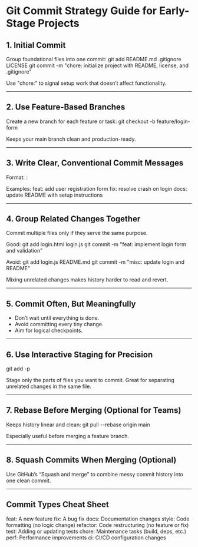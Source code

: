 # Git Commit Strategy Guide for Early-Stage Projects

## 1. Initial Commit
Group foundational files into one commit:
  git add README.md .gitignore LICENSE
  git commit -m "chore: initialize project with README, license, and .gitignore"

Use "chore:" to signal setup work that doesn’t affect functionality.

---

## 2. Use Feature-Based Branches
Create a new branch for each feature or task:
  git checkout -b feature/login-form

Keeps your main branch clean and production-ready.

---

## 3. Write Clear, Conventional Commit Messages
Format:
  <type>: <imperative summary>

Examples:
  feat: add user registration form
  fix: resolve crash on login
  docs: update README with setup instructions

---

## 4. Group Related Changes Together
Commit multiple files only if they serve the same purpose.

Good:
  git add login.html login.js
  git commit -m "feat: implement login form and validation"

Avoid:
  git add login.js README.md
  git commit -m "misc: update login and README"

Mixing unrelated changes makes history harder to read and revert.

---

## 5. Commit Often, But Meaningfully
- Don’t wait until everything is done.
- Avoid committing every tiny change.
- Aim for logical checkpoints.

---

## 6. Use Interactive Staging for Precision
  git add -p

Stage only the parts of files you want to commit.
Great for separating unrelated changes in the same file.

---

## 7. Rebase Before Merging (Optional for Teams)
Keeps history linear and clean:
  git pull --rebase origin main

Especially useful before merging a feature branch.

---

## 8. Squash Commits When Merging (Optional)
Use GitHub’s “Squash and merge” to combine messy commit history into one clean commit.

---

## Commit Types Cheat Sheet

feat:     A new feature
fix:      A bug fix
docs:     Documentation changes
style:    Code formatting (no logic change)
refactor: Code restructuring (no feature or fix)
test:     Adding or updating tests
chore:    Maintenance tasks (build, deps, etc.)
perf:     Performance improvements
ci:       CI/CD configuration changes